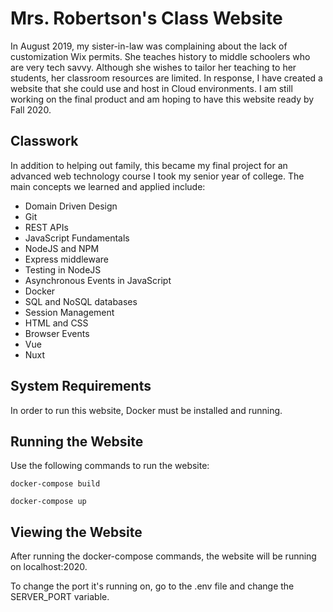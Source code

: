 # Mrs. Robertson's Class Website
In August 2019, my sister-in-law was complaining about the lack of customization Wix permits. She teaches history to middle schoolers who are very tech savvy. Although she wishes to tailor her teaching to her students, her classroom resources are limited.
In response, I have created a website that she could use and host in Cloud environments. I am still working on the final product and am hoping to have this website ready by Fall 2020.

## Classwork
In addition to helping out family, this became my final project for an advanced web technology course I took my senior year of college.
The main concepts we learned and applied include:
- Domain Driven Design
- Git
- REST APIs
- JavaScript Fundamentals
- NodeJS and NPM
- Express middleware
- Testing in NodeJS
- Asynchronous Events in JavaScript
- Docker
- SQL and NoSQL databases
- Session Management
- HTML and CSS
- Browser Events
- Vue
- Nuxt

## System Requirements
In order to run this website, Docker must be installed and running.

## Running the Website
Use the following commands to run the website:

`docker-compose build`

`docker-compose up`

## Viewing the Website
After running the docker-compose commands, the website will be running on localhost:2020. 

To change the port it's running on, go to the .env file and change the SERVER_PORT variable.
